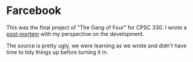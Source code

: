 Farcebook
=========

This was the final project of "The Gang of Four" for CPSC 330.
I wrote a [post-mortem](http://dlederle.com/2012/01/09/farcebook/) with my perspective on the development.

The source is pretty ugly, we were learning as we wrote and didn't have time to tidy things up before turning it in.

